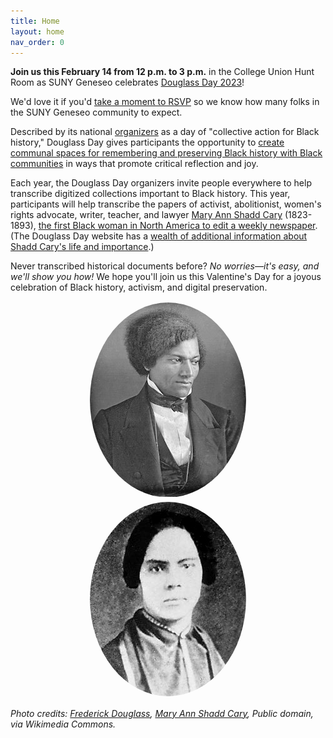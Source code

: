 ```yaml
---
title: Home
layout: home
nav_order: 0
---
```


**Join us this February 14 from 12 p.m. to 3 p.m.** in the College Union Hunt Room as SUNY Geneseo celebrates [Douglass Day 2023](https://douglassday.org)!

We'd love it if you'd [take a moment to RSVP](https://forms.gle/71d9Uax4yKPBkjHh7) so we know how many folks in the SUNY Geneseo community to expect.

Described by its national [organizers](https://douglassday.org/about/) as a day of "collective action for Black history," Douglass Day gives participants the opportunity to [create communal spaces for remembering and preserving Black history with Black communities](https://douglassday.org/about/principles/) in ways that promote critical reflection and joy.

Each year, the Douglass Day organizers invite people everywhere to help transcribe digitized collections important to Black history. This year, participants will help transcribe the papers of activist, abolitionist, women's rights advocate, writer, teacher, and lawyer [Mary Ann Shadd Cary](https://www.nps.gov/people/mary-ann-shadd-cary.htm) (1823-1893), [the first Black woman in North America to edit a weekly newspaper](https://www.womenofthehall.org/inductee/mary-ann-shadd-cary/). (The Douglass Day website has a [wealth of additional information about Shadd Cary's life and importance](https://douglassday.org/shadd/).)

Never transcribed historical documents before? *No worries&mdash;it's easy, and we'll show you how!* We hope you'll join us this Valentine's Day for a joyous celebration of Black history, activism, and digital preservation.

<div style="text-align:center">
<img src="assets/douglass_250.jpg" alt="Photo of Frederick Douglass" style="padding:.15em;border-radius:50%" /> <img src="assets/Mary_Ann_Shadd.jpg" alt="Photo of Mary Ann Shadd Cary" style="padding:.15em;border-radius:50%" />
</div>

*Photo credits: [Frederick Douglass](https://commons.wikimedia.org/wiki/File:Frederick_Douglass_(1840s).jpg), [Mary Ann Shadd Cary](https://commons.wikimedia.org/wiki/File:Mary_Ann_Shadd.jpg), Public domain, via Wikimedia Commons.* 